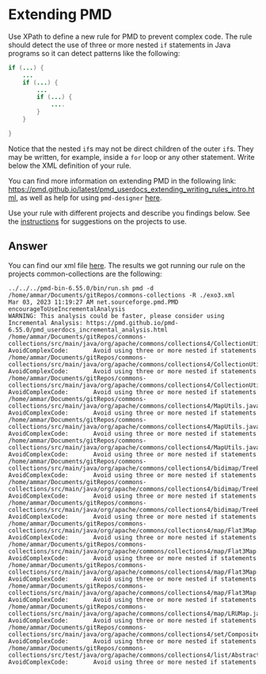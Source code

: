 # Extending PMD

Use XPath to define a new rule for PMD to prevent complex code. The rule should detect the use of three or more nested `if` statements in Java programs so it can detect patterns like the following:

```Java
if (...) {
    ...
    if (...) {
        ...
        if (...) {
            ....
        }
    }

}
```
Notice that the nested `if`s may not be direct children of the outer `if`s. They may be written, for example, inside a `for` loop or any other statement.
Write below the XML definition of your rule.

You can find more information on extending PMD in the following link: https://pmd.github.io/latest/pmd_userdocs_extending_writing_rules_intro.html, as well as help for using `pmd-designer` [here](https://github.com/selabs-ur1/VV-ISTIC-TP2/blob/master/exercises/designer-help.md).

Use your rule with different projects and describe you findings below. See the [instructions](../sujet.md) for suggestions on the projects to use.

## Answer

You can find our xml file [here](../code/Exercise3/exo3.xml).
The results we got running our rule on the projects common-collections are the following:
```
../../../pmd-bin-6.55.0/bin/run.sh pmd -d /home/ammar/Documents/gitRepos/commons-collections -R ./exo3.xml 
Mar 03, 2023 11:19:27 AM net.sourceforge.pmd.PMD encourageToUseIncrementalAnalysis
WARNING: This analysis could be faster, please consider using Incremental Analysis: https://pmd.github.io/pmd-6.55.0/pmd_userdocs_incremental_analysis.html
/home/ammar/Documents/gitRepos/commons-collections/src/main/java/org/apache/commons/collections4/CollectionUtils.java:1503:     AvoidComplexCode:       Avoid using three or more nested if statements
/home/ammar/Documents/gitRepos/commons-collections/src/main/java/org/apache/commons/collections4/CollectionUtils.java:1505:     AvoidComplexCode:       Avoid using three or more nested if statements
/home/ammar/Documents/gitRepos/commons-collections/src/main/java/org/apache/commons/collections4/CollectionUtils.java:1507:     AvoidComplexCode:       Avoid using three or more nested if statements
/home/ammar/Documents/gitRepos/commons-collections/src/main/java/org/apache/commons/collections4/MapUtils.java:226:     AvoidComplexCode:       Avoid using three or more nested if statements
/home/ammar/Documents/gitRepos/commons-collections/src/main/java/org/apache/commons/collections4/MapUtils.java:926:     AvoidComplexCode:       Avoid using three or more nested if statements
/home/ammar/Documents/gitRepos/commons-collections/src/main/java/org/apache/commons/collections4/MapUtils.java:1667:    AvoidComplexCode:       Avoid using three or more nested if statements
/home/ammar/Documents/gitRepos/commons-collections/src/main/java/org/apache/commons/collections4/bidimap/TreeBidiMap.java:506:  AvoidComplexCode:       Avoid using three or more nested if statements
/home/ammar/Documents/gitRepos/commons-collections/src/main/java/org/apache/commons/collections4/bidimap/TreeBidiMap.java:915:  AvoidComplexCode:       Avoid using three or more nested if statements
/home/ammar/Documents/gitRepos/commons-collections/src/main/java/org/apache/commons/collections4/bidimap/TreeBidiMap.java:988:  AvoidComplexCode:       Avoid using three or more nested if statements
/home/ammar/Documents/gitRepos/commons-collections/src/main/java/org/apache/commons/collections4/map/Flat3Map.java:138: AvoidComplexCode:       Avoid using three or more nested if statements
/home/ammar/Documents/gitRepos/commons-collections/src/main/java/org/apache/commons/collections4/map/Flat3Map.java:211: AvoidComplexCode:       Avoid using three or more nested if statements
/home/ammar/Documents/gitRepos/commons-collections/src/main/java/org/apache/commons/collections4/map/Flat3Map.java:306: AvoidComplexCode:       Avoid using three or more nested if statements
/home/ammar/Documents/gitRepos/commons-collections/src/main/java/org/apache/commons/collections4/map/Flat3Map.java:457: AvoidComplexCode:       Avoid using three or more nested if statements
/home/ammar/Documents/gitRepos/commons-collections/src/main/java/org/apache/commons/collections4/map/LRUMap.java:319:   AvoidComplexCode:       Avoid using three or more nested if statements
/home/ammar/Documents/gitRepos/commons-collections/src/main/java/org/apache/commons/collections4/set/CompositeSet.java:372:     AvoidComplexCode:       Avoid using three or more nested if statements
/home/ammar/Documents/gitRepos/commons-collections/src/test/java/org/apache/commons/collections4/list/AbstractListTest.java:1175:       AvoidComplexCode:       Avoid using three or more nested if statements
```
